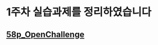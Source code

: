 1주차 실습과제를 정리하였습니다
==========

## [58p_OpenChallenge](https://gubbib.github.io/webpgm/1Week/58p_OpenChallenge/index.html, "58p link")

